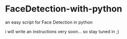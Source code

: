 # FaceDetection-with-python
an easy script for Face Detection in python

i will write an instructions very soon... so stay tuned in ;)
